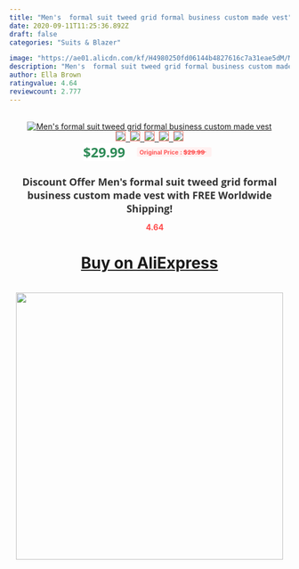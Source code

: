 ```yaml
---
title: "Men's  formal suit tweed grid formal business custom made vest"
date: 2020-09-11T11:25:36.892Z
draft: false
categories: "Suits & Blazer"

image: "https://ae01.alicdn.com/kf/H4980250fd06144b4827616c7a31eae5dM/Men-s-formal-suit-tweed-grid-formal-business-custom-made-vest.jpg"
description: "Men's  formal suit tweed grid formal business custom made vest"
author: Ella Brown
ratingvalue: 4.64
reviewcount: 2.777
---
```

<br>
<div style="text-align: center;">
<a href="https://s.click.aliexpress.com/e/_9AT29P" target="_blank" rel="nofollow noopener noreferrer"><img alt="Men's  formal suit tweed grid formal business custom made vest" class="magnifier-image" src="https://ae01.alicdn.com/kf/H4980250fd06144b4827616c7a31eae5dM/Men-s-formal-suit-tweed-grid-formal-business-custom-made-vest.jpg_640x640.jpg">
<br>
<img style="border:1px solid salmon" src="https://ae01.alicdn.com/kf/H4980250fd06144b4827616c7a31eae5dM/Men-s-formal-suit-tweed-grid-formal-business-custom-made-vest.jpg_120x120.jpg">&nbsp;&nbsp;<img style="border:1px solid salmon" src="_120x120.jpg">&nbsp;&nbsp;<img style="border:1px solid salmon" src="_120x120.jpg">&nbsp;&nbsp;<img style="border:1px solid salmon" src="_120x120.jpg">&nbsp;&nbsp;<img style="border:1px solid salmon" src="_120x120.jpg"></a></div><br0>
<div style="text-align: center;"><span style="background-color: white; border: 0px; box-sizing: border-box; color: seagreen; display: inline-block; font-family: &quot;open sans&quot; , &quot;arial&quot; , &quot;helvetica&quot; , sans-serif , &quot;heiti&quot;; font-size: 24px; font-stretch: inherit; font-weight: 700; line-height: inherit; margin: 0px 10px 0px 0px; padding: 0px; vertical-align: middle;">$29.99 </span>
<span style="background: rgb(255 , 241 , 241); border-radius: 3px; border: 0px; box-sizing: border-box; color: #ff4747; display: inline-block; font-family: inherit; font-size: 12px; font-stretch: inherit; font-style: inherit; font-variant: inherit; font-weight: 600; line-height: inherit; margin: 0px; padding: 2px 5px; transform: scale(0.9); vertical-align: middle;">Original Price : <b style="text-decoration: line-through;">$29.99 </b> &nbsp;&nbsp;</span></div>
<h1 style="color: #333333; display: inline-block; font-family: &quot;open sans&quot; , &quot;arial&quot; , &quot;helvetica&quot; , sans-serif , &quot;heiti&quot;; font-size: 18px; font-stretch: inherit; font-weight: 700; text-align: center;">Discount Offer Men's  formal suit tweed grid formal business custom made vest with FREE Worldwide Shipping!</h1>
<div style="color: #ff4747; text-align: center;">
<img src="https://4.bp.blogspot.com/-M0ZcTcb-5uY/XleCXlxnR4I/AAAAAAAAAEc/OrjgMkXV1oMQFaCRZj5HQwOCBcu3w1FegCPcBGAYYCw/s1600/star.png" style="height: 15px;">&nbsp;<b>4.64</b></div>
<div class="button_cont" align="center"><a class="buynow_a" href="https://s.click.aliexpress.com/e/_9AT29P" target="_blank" rel="nofollow noopener noreferrer"><H1>Buy on AliExpress</H1></a></div><br>
<div class="separator" style="clear: both; text-align: center;">
<img src="https://lh3.googleusercontent.com/-pTy5HemUv9M/XlePHvY0dAI/AAAAAAAAAE4/0nX5iRUoIWY8eMW9Dpxeirr157OZliDIgCLcBGAsYHQ/s1600/badge.gif" width="480">
</div>
